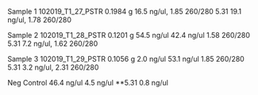 Sample 1
	102019_T1_27_PSTR
	  0.1984 g
	16.5  ng/ul, 
	1.85  260/280
5.31
	19.1  ng/ul, 
	1.78  260/280

	

Sample 2
	102019_T1_28_PSTR
	 0.1201 g
	 54.5 ng/ul 
	 42.4 ng/ul 
	  1.58 260/280
5.31
	7.2  ng/ul, 
	1.62  260/280

	
Sample 3
	102019_T1_29_PSTR
	0.1056 g
	 2.0 ng/ul
	 53.1 ng/ul 
	  1.85 260/280
5.31
	3.2  ng/ul, 
	2.31  260/280

	 
Neg Control
	 46.4 ng/ul
	 4.5 ng/ul
 **5.31
	0.8  ng/ul
	
	
	

